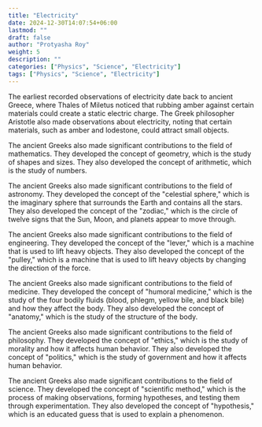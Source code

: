```yaml
---
title: "Electricity"
date: 2024-12-30T14:07:54+06:00
lastmod: ""
draft: false
author: "Protyasha Roy"
weight: 5
description: ""
categories: ["Physics", "Science", "Electricity"]
tags: ["Physics", "Science", "Electricity"]
---
```


The earliest recorded observations of electricity date back to ancient Greece, where Thales of Miletus noticed that rubbing amber against certain materials could create a static electric charge. The Greek philosopher Aristotle also made observations about electricity, noting that certain materials, such as amber and lodestone, could attract small objects.

The ancient Greeks also made significant contributions to the field of mathematics. They developed the concept of geometry, which is the study of shapes and sizes. They also developed the concept of arithmetic, which is the study of numbers.

The ancient Greeks also made significant contributions to the field of astronomy. They developed the concept of the "celestial sphere," which is the imaginary sphere that surrounds the Earth and contains all the stars. They also developed the concept of the "zodiac," which is the circle of twelve signs that the Sun, Moon, and planets appear to move through.

The ancient Greeks also made significant contributions to the field of engineering. They developed the concept of the "lever," which is a machine that is used to lift heavy objects. They also developed the concept of the "pulley," which is a machine that is used to lift heavy objects by changing the direction of the force.

The ancient Greeks also made significant contributions to the field of medicine. They developed the concept of "humoral medicine," which is the study of the four bodily fluids (blood, phlegm, yellow bile, and black bile) and how they affect the body. They also developed the concept of "anatomy," which is the study of the structure of the body.

The ancient Greeks also made significant contributions to the field of philosophy. They developed the concept of "ethics," which is the study of morality and how it affects human behavior. They also developed the concept of "politics," which is the study of government and how it affects human behavior.

The ancient Greeks also made significant contributions to the field of science. They developed the concept of "scientific method," which is the process of making observations, forming hypotheses, and testing them through experimentation. They also developed the concept of "hypothesis," which is an educated guess that is used to explain a phenomenon.